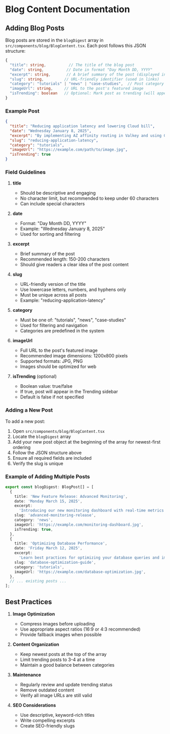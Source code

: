 # Blog Content Documentation

## Adding Blog Posts

Blog posts are stored in the `blogDigest` array in `src/components/blog/BlogContent.tsx`. Each post follows this JSON structure:

```typescript
{
  "title": string,          // The title of the blog post
  "date": string,          // Date in format "Day Month DD, YYYY"
  "excerpt": string,       // A brief summary of the post (displayed in listings)
  "slug": string,         // URL-friendly identifier (used in links)
  "category": "tutorials" | "news" | "case-studies",  // Post category
  "imageUrl": string,     // URL to the post's featured image
  "isTrending": boolean   // Optional: Mark post as trending (will appear in sidebar)
}
```

### Example Post

```json
{
  "title": "Reducing application latency and lowering Cloud bill",
  "date": "Wednesday January 8, 2025",
  "excerpt": "By implementing AZ affinity routing in Valkey and using GLIDE, you can achieve lower latency and cost savings by routing requests to replicas in the same AZ as the client.",
  "slug": "reducing-application-latency",
  "category": "tutorials",
  "imageUrl": "https://example.com/path/to/image.jpg",
  "isTrending": true
}
```

### Field Guidelines

1. **title**

   - Should be descriptive and engaging
   - No character limit, but recommended to keep under 60 characters
   - Can include special characters

2. **date**

   - Format: "Day Month DD, YYYY"
   - Example: "Wednesday January 8, 2025"
   - Used for sorting and filtering

3. **excerpt**

   - Brief summary of the post
   - Recommended length: 150-200 characters
   - Should give readers a clear idea of the post content

4. **slug**

   - URL-friendly version of the title
   - Use lowercase letters, numbers, and hyphens only
   - Must be unique across all posts
   - Example: "reducing-application-latency"

5. **category**

   - Must be one of: "tutorials", "news", "case-studies"
   - Used for filtering and navigation
   - Categories are predefined in the system

6. **imageUrl**

   - Full URL to the post's featured image
   - Recommended image dimensions: 1200x800 pixels
   - Supported formats: JPG, PNG
   - Images should be optimized for web

7. **isTrending** (optional)
   - Boolean value: true/false
   - If true, post will appear in the Trending sidebar
   - Default is false if not specified

### Adding a New Post

To add a new post:

1. Open `src/components/blog/BlogContent.tsx`
2. Locate the `blogDigest` array
3. Add your new post object at the beginning of the array for newest-first ordering
4. Follow the JSON structure above
5. Ensure all required fields are included
6. Verify the slug is unique

### Example of Adding Multiple Posts

```typescript
export const blogDigest: BlogPost[] = [
  {
    title: 'New Feature Release: Advanced Monitoring',
    date: 'Monday March 15, 2025',
    excerpt:
      'Introducing our new monitoring dashboard with real-time metrics and customizable alerts.',
    slug: 'advanced-monitoring-release',
    category: 'news',
    imageUrl: 'https://example.com/monitoring-dashboard.jpg',
    isTrending: true,
  },
  {
    title: 'Optimizing Database Performance',
    date: 'Friday March 12, 2025',
    excerpt:
      'Learn best practices for optimizing your database queries and improving overall system performance.',
    slug: 'database-optimization-guide',
    category: 'tutorials',
    imageUrl: 'https://example.com/database-optimization.jpg',
  },
  // ... existing posts ...
];
```

## Best Practices

1. **Image Optimization**

   - Compress images before uploading
   - Use appropriate aspect ratios (16:9 or 4:3 recommended)
   - Provide fallback images when possible

2. **Content Organization**

   - Keep newest posts at the top of the array
   - Limit trending posts to 3-4 at a time
   - Maintain a good balance between categories

3. **Maintenance**

   - Regularly review and update trending status
   - Remove outdated content
   - Verify all image URLs are still valid

4. **SEO Considerations**
   - Use descriptive, keyword-rich titles
   - Write compelling excerpts
   - Create SEO-friendly slugs
